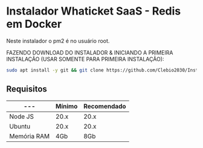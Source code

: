 # Instalador Whaticket SaaS - Redis em Docker

Neste instalador o pm2 é no usuário root.

FAZENDO DOWNLOAD DO INSTALADOR & INICIANDO A PRIMEIRA INSTALAÇÃO (USAR SOMENTE PARA PRIMEIRA INSTALAÇÃO):

```bash
sudo apt install -y git && git clone https://github.com/Clebio2030/InstaladorHetznerWhat InstaladorHetznerWhat && sudo chmod -R 777 InstaladorHetznerWhat  && cd InstaladorHetznerWhat  && sudo ./install_primaria
```

## Requisitos

| --- | Mínimo | Recomendado |
| --- | --- | --- |
| Node JS | 20.x | 20.x |
| Ubuntu | 20.x | 20.x |
| Memória RAM | 4Gb | 8Gb |  
